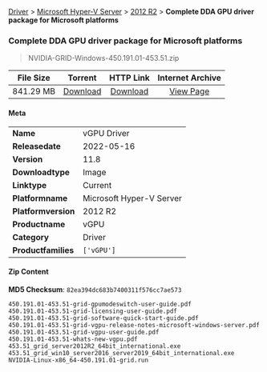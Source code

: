 
[Driver](/README.md)  >  [Microsoft Hyper-V Server](/index/Driver/Microsoft_Hyper-V_Server.md)  >  [2012 R2](/index/Driver/Microsoft_Hyper-V_Server/2012_R2.md)  >  **Complete DDA GPU driver package for Microsoft platforms**


###    Complete DDA GPU driver package for Microsoft platforms

> NVIDIA-GRID-Windows-450.191.01-453.51.zip   


| **File Size** | **Torrent**  | **HTTP Link** | **Internet Archive** |
|:-------------:|:------------:|:-------------:|:--------------------:|
| 841.29 MB |  [Download](https://archive.org/download/nvgpu_NVIDIA-GRID-Windows-450.191.01-453.51.zip_is8c83wl/nvgpu_NVIDIA-GRID-Windows-450.191.01-453.51.zip_is8c83wl_archive.torrent)       | [Download](https://archive.org/compress/nvgpu_NVIDIA-GRID-Windows-450.191.01-453.51.zip_is8c83wl) | [View Page](https://archive.org/details/nvgpu_NVIDIA-GRID-Windows-450.191.01-453.51.zip_is8c83wl)       |

#### Meta

<table>
<tr><td><strong>Name</strong></td><td>vGPU Driver</td></tr>
<tr><td><strong>Releasedate</strong></td><td>2022-05-16</td></tr>
<tr><td><strong>Version</strong></td><td>11.8</td></tr>
<tr><td><strong>Downloadtype</strong></td><td>Image</td></tr>
<tr><td><strong>Linktype</strong></td><td>Current</td></tr>
<tr><td><strong>Platformname</strong></td><td>Microsoft Hyper-V Server</td></tr>
<tr><td><strong>Platformversion</strong></td><td>2012 R2</td></tr>
<tr><td><strong>Productname</strong></td><td>vGPU</td></tr>
<tr><td><strong>Category</strong></td><td>Driver</td></tr>
<tr><td><strong>Productfamilies</strong></td><td><code>['vGPU']</code></td></tr>
</table>

#### Zip Content

**MD5 Checksum**: `82ea394dc683b7400311f576cc7ae573`

```text
450.191.01-453.51-grid-gpumodeswitch-user-guide.pdf
450.191.01-453.51-grid-licensing-user-guide.pdf
450.191.01-453.51-grid-software-quick-start-guide.pdf
450.191.01-453.51-grid-vgpu-release-notes-microsoft-windows-server.pdf
450.191.01-453.51-grid-vgpu-user-guide.pdf
450.191.01-453.51-whats-new-vgpu.pdf
453.51_grid_server2012R2_64bit_international.exe
453.51_grid_win10_server2016_server2019_64bit_international.exe
NVIDIA-Linux-x86_64-450.191.01-grid.run
```